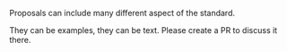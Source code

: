 Proposals can include many different aspect of the standard.

They can be examples, they can be text. Please create a PR to discuss it there.